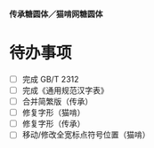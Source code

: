 **传承糖圆体／猫啃网糖圆体**

# 待办事项

- [ ] 完成 GB/T 2312
- [ ] 完成《通用规范汉字表》
- [ ] 合并简繁版（传承）
- [ ] 修复字形（猫啃）
- [ ] 修复字形（传承）
- [ ] 移动/修改全宽标点符号位置（猫啃）
